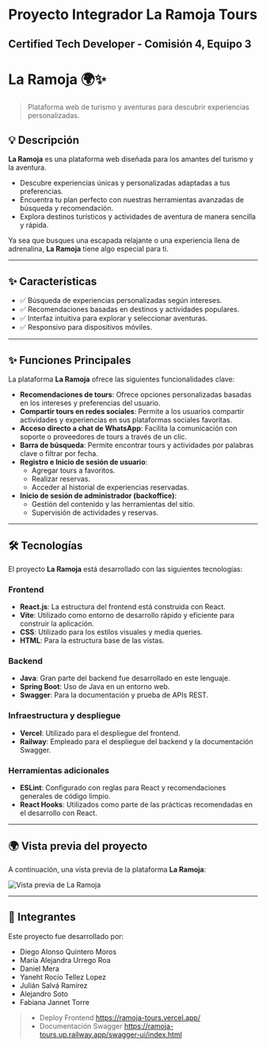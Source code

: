 # Proyecto Integrador La Ramoja Tours</H1> 
## Certified Tech Developer - Comisión 4, Equipo 3 

# La Ramoja 🌍✨  
> Plataforma web de turismo y aventuras para descubrir experiencias personalizadas.

## 💡 Descripción

**La Ramoja** es una plataforma web diseñada para los amantes del turismo y la aventura.  
- Descubre experiencias únicas y personalizadas adaptadas a tus preferencias.  
- Encuentra tu plan perfecto con nuestras herramientas avanzadas de búsqueda y recomendación.  
- Explora destinos turísticos y actividades de aventura de manera sencilla y rápida.  

Ya sea que busques una escapada relajante o una experiencia llena de adrenalina, **La Ramoja** tiene algo especial para ti.

---

## ✨ Características

- ✅ Búsqueda de experiencias personalizadas según intereses.  
- ✅ Recomendaciones basadas en destinos y actividades populares.  
- ✅ Interfaz intuitiva para explorar y seleccionar aventuras.  
- ✅ Responsivo para dispositivos móviles.  

---
## ✨ Funciones Principales

La plataforma **La Ramoja** ofrece las siguientes funcionalidades clave:

- **Recomendaciones de tours**: Ofrece opciones personalizadas basadas en los intereses y preferencias del usuario.
- **Compartir tours en redes sociales**: Permite a los usuarios compartir actividades y experiencias en sus plataformas sociales favoritas.
- **Acceso directo a chat de WhatsApp**: Facilita la comunicación con soporte o proveedores de tours a través de un clic.
- **Barra de búsqueda**: Permite encontrar tours y actividades por palabras clave o filtrar por fecha.
- **Registro e Inicio de sesión de usuario**: 
  - Agregar tours a favoritos.
  - Realizar reservas.
  - Acceder al historial de experiencias reservadas.
- **Inicio de sesión de administrador (backoffice)**:
  - Gestión del contenido y las herramientas del sitio.
  - Supervisión de actividades y reservas.

---
## 🛠️ Tecnologías

El proyecto **La Ramoja** está desarrollado con las siguientes tecnologías:

### Frontend
- **React.js**: La estructura del frontend está construida con React.
- **Vite**: Utilizado como entorno de desarrollo rápido y eficiente para construir la aplicación.
- **CSS**: Utilizado para los estilos visuales y media queries.
- **HTML**: Para la estructura base de las vistas.

### Backend
- **Java**: Gran parte del backend fue desarrollado en este lenguaje.
- **Spring Boot**: Uso de Java en un entorno web.
- **Swagger**: Para la documentación y prueba de APIs REST.

### Infraestructura y despliegue
- **Vercel**: Utilizado para el despliegue del frontend.
- **Railway**: Empleado para el despliegue del backend y la documentación Swagger.

### Herramientas adicionales
- **ESLint**: Configurado con reglas para React y recomendaciones generales de código limpio.
- **React Hooks**: Utilizados como parte de las prácticas recomendadas en el desarrollo con React.

---
## 🌍 Vista previa del proyecto

A continuación, una vista previa de la plataforma **La Ramoja**:

![Vista previa de La Ramoja](assets/LaRamoja.png)

---
## 👥 Integrantes
Este proyecto fue desarrollado por:

- Diego Alonso Quintero Moros
- María Alejandra Urrego Roa
- Daniel Mera
- Yaneht Rocío Tellez Lopez
- Julián Salvá Ramírez
- Alejandro Soto
- Fabiana Jannet Torre


> - Deploy Frontend https://ramoja-tours.vercel.app/
> - Documentación Swagger https://ramoja-tours.up.railway.app/swagger-ui/index.html
